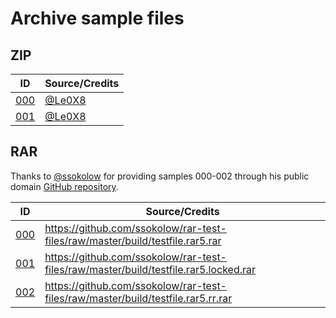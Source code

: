 # Archive sample files

## ZIP

| ID                 | Source/Credits                     |
| ------------------ | ---------------------------------- |
| [000](zip/000.zip) | [@Le0X8](https://github.com/Le0X8) |
| [001](zip/001.zip) | [@Le0X8](https://github.com/Le0X8) |

## RAR

Thanks to [@ssokolow](https://github.com/ssokolow) for providing samples 000-002 through his public domain [GitHub repository](https://github.com/ssokolow/rar-test-files).

| ID                 | Source/Credits                                                                         |
| ------------------ | -------------------------------------------------------------------------------------- |
| [000](rar/000.rar) | <https://github.com/ssokolow/rar-test-files/raw/master/build/testfile.rar5.rar>        |
| [001](rar/001.rar) | <https://github.com/ssokolow/rar-test-files/raw/master/build/testfile.rar5.locked.rar> |
| [002](rar/002.rar) | <https://github.com/ssokolow/rar-test-files/raw/master/build/testfile.rar5.rr.rar>     |
